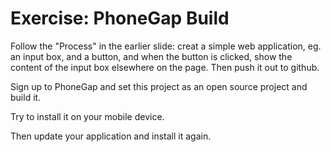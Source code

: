 # Exercise: PhoneGap Build



Follow the "Process" in the earlier slide: creat a simple web application, eg. an input box, and a button,
and when the button is clicked, show the content of the input box elsewhere on the page. Then push it out to github.




Sign up to PhoneGap and set this project as an open source project and build it.




Try to install it on your mobile device.



Then update your application and install it again.



